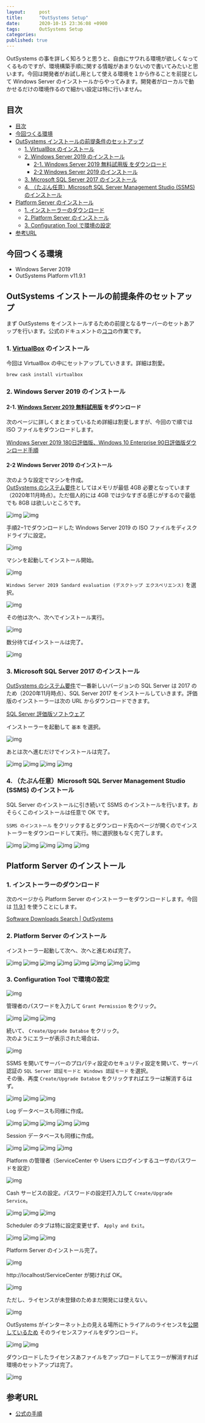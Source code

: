 ```yaml
---
layout:     post
title:      "OutSystems Setup"
date:       2020-10-15 23:36:08 +0900
tags:       OutSystems Setup
categories: 
published: true
---
```


OutSystems の事を詳しく知ろうと思うと、自由にサワれる環境が欲しくなってくるものですが、環境構築手順に関する情報があまりないので書いてみたいと思います。今回は開発者がお試し用として使える環境を１から作ることを前提として Windows Server のインストールからやってみます。開発者がローカルで動かせるだけの環境作るので細かい設定は特に行いません。

## 目次

<!-- @import "[TOC]" {cmd="toc" depthFrom=1 depthTo=6 orderedList=false} -->

<!-- code_chunk_output -->

- [目次](#目次)
- [今回つくる環境](#今回つくる環境)
- [OutSystems インストールの前提条件のセットアップ](#outsystems-インストールの前提条件のセットアップ)
  - [1. VirtualBox のインストール](#1-virtualbox-のインストール)
  - [2. Windows Server 2019 のインストール](#2-windows-server-2019-のインストール)
    - [2-1. Windows Server 2019 無料試用版 をダウンロード](#2-1-windows-server-2019-無料試用版-をダウンロード)
    - [2-2 Windows Server 2019 のインストール](#2-2-windows-server-2019-のインストール)
  - [3. Microsoft SQL Server 2017 のインストール](#3-microsoft-sql-server-2017-のインストール)
  - [4. （たぶん任意）Microsoft SQL Server Management Studio (SSMS) のインストール](#4-たぶん任意microsoft-sql-server-management-studio-ssms-のインストール)
- [Platform Server のインストール](#platform-server-のインストール)
  - [1. インストーラーのダウンロード](#1-インストーラーのダウンロード)
  - [2. Platform Server のインストール](#2-platform-server-のインストール)
  - [3. Configuration Tool で環境の設定](#3-configuration-tool-で環境の設定)
- [参考URL](#参考url)

<!-- /code_chunk_output -->

## 今回つくる環境

- Windows Server 2019
- OutSystems Platform v11.9.1

## OutSystems インストールの前提条件のセットアップ

まず OutSystems をインストールするための前提となるサーバーのセットあアップを行います。公式のドキュメントの[ココ](https://success.outsystems.com/ja-jp/Documentation/11/Setting_Up_OutSystems#_7)の作業です。

### 1. [VirtualBox](https://www.virtualbox.org/) のインストール

今回は VirtualBox の中にセットアップしていきます。詳細は割愛。

```sh
brew cask install virtualbox
```

### 2. Windows Server 2019 のインストール

#### 2-1. [Windows Server 2019 無料試用版](https://www.microsoft.com/ja-jp/windows-server/trial) をダウンロード

次のページに詳しくまとまっているため詳細は割愛しますが、今回ので順では ISO ファイルをダウンロードします。

[Windows Server 2019 180日評価版、Windows 10 Enterprise 90日評価版ダウンロード手順](https://qiita.com/bitterrich/items/d22d1a0fe02d08b1faed)

#### 2-2 Windows Server 2019 のインストール

次のような設定でマシンを作成。  
[OutSystems のシステム要件](https://success.outsystems.com/Documentation/11/Setting_Up_OutSystems/OutSystems_system_requirements)としてはメモリが最低 4GB 必要となっています（2020年11月時点）。ただ個人的には 4GB では少なすぎる感じがするので最低でも 8GB は欲しいところです。

![img](../../../assets/2020-10-15-001-1024.webp)
![img](../../../assets/2020-10-15-002-1024.webp)

手順2−1でダウンロードした Windows Server 2019 の ISO ファイルをディスクドライブに設定。

![img](../../../assets/2020-10-15-003-1024.webp)

マシンを起動してインストール開始。

![img](../../../assets/2020-10-15-005-1024.webp)

`Windows Server 2019 Sandard evaluation (デスクトップ エクスペリエンス)` を選択。

![img](../../../assets/2020-10-15-006-1024.webp)

その他は次へ、次へでインストール実行。

![img](../../../assets/2020-10-15-007-1024.webp)

数分待てばインストールは完了。

![img](../../../assets/2020-10-15-008-1024.webp)

### 3. Microsoft SQL Server 2017 のインストール

[OutSystems のシステム要件](https://success.outsystems.com/Documentation/11/Setting_Up_OutSystems/OutSystems_system_requirements)で一番新しいバージョンの SQL Server は 2017 のため（2020年11月時点）、SQL Server 2017 をインストールしていきます。評価版のインストーラーは次の URL からダウンロードできます。

[SQL Server 評価版ソフトウェア](https://www.microsoft.com/ja-jp/evalcenter/evaluate-sql-server-2019)

インストーラーを起動して `基本` を選択。

![img](../../../assets/2020-10-15-009-1024.webp)

あとは次へ進むだけでインストールは完了。

![img](../../../assets/2020-10-15-010-1024.webp)
![img](../../../assets/2020-10-15-011-1024.webp)
![img](../../../assets/2020-10-15-012-1024.webp)
![img](../../../assets/2020-10-15-013-1024.webp)

### 4. （たぶん任意）Microsoft SQL Server Management Studio (SSMS) のインストール

SQL Server のインストールに引き続いて SSMS のインストールを行います。おそらくこのインストールは任意で OK です。

`SSMS のインストール` をクリックするとダウンロード先のページが開くのでインストーラーをダウンロードして実行。特に選択肢もなく完了します。

![img](../../../assets/2020-10-15-014-1024.webp)
![img](../../../assets/2020-10-15-015-1024.webp)
![img](../../../assets/2020-10-15-016-1024.webp)
![img](../../../assets/2020-10-15-017-1024.webp)
![img](../../../assets/2020-10-15-018-1024.webp)

## Platform Server のインストール

### 1. インストーラーのダウンロード

次のページから Platform Server のインストーラーをダウンロードします。今回は [11.9.1](https://www.outsystems.com/downloads/ScreenDetails.aspx?MajorVersion=11&ReleaseId=19511&ComponentName=Platform+Server) を使うことにします。

[Software Downloads Search | OutSystems](https://www.outsystems.com/Downloads/search/Platform-Server/11/)

### 2. Platform Server のインストール

インストーラー起動して次へ、次へと進むめば完了。

![img](../../../assets/2020-10-15-019-1024.webp)
![img](../../../assets/2020-10-15-020-1024.webp)
![img](../../../assets/2020-10-15-021-1024.webp)
![img](../../../assets/2020-10-15-022-1024.webp)
![img](../../../assets/2020-10-15-023-1024.webp)
![img](../../../assets/2020-10-15-024-1024.webp)
![img](../../../assets/2020-10-15-025-1024.webp)
![img](../../../assets/2020-10-15-026-1024.webp)

### 3. Configuration Tool で環境の設定

![img](../../../assets/2020-10-15-027-1024.webp)

管理者のパスワードを入力して `Grant Permission` をクリック。

![img](../../../assets/2020-10-15-028-1024.webp)
![img](../../../assets/2020-10-15-029-1024.webp)
![img](../../../assets/2020-10-15-030-1024.webp)

続いて、 `Create/Upgrade Databse` をクリック。  
次のようにエラーが表示された場合は、

![img](../../../assets/2020-10-15-031-1024.webp)

SSMS を開いてサーバーのプロパティ設定のセキュリティ設定を開いて、サーバ認証の `SQL Server 認証モードと Windows 認証モード` を選択。  
その後、再度 `Create/Upgrade Databse` をクリックすればエラーは解消するはず。

![img](../../../assets/2020-10-15-032-1024.webp)
![img](../../../assets/2020-10-15-033-1024.webp)
![img](../../../assets/2020-10-15-034-1024.webp)

Log データベースも同様に作成。

![img](../../../assets/2020-10-15-035-1024.webp)
![img](../../../assets/2020-10-15-036-1024.webp)
![img](../../../assets/2020-10-15-037-1024.webp)
![img](../../../assets/2020-10-15-038-1024.webp)
![img](../../../assets/2020-10-15-039-1024.webp)

Session データベースも同様に作成。

![img](../../../assets/2020-10-15-040-1024.webp)
![img](../../../assets/2020-10-15-041-1024.webp)
![img](../../../assets/2020-10-15-042-1024.webp)
![img](../../../assets/2020-10-15-043-1024.webp)

Platform の管理者（ServiceCenter や Users にログインするユーザのパスワードを設定）

![img](../../../assets/2020-10-15-044-1024.webp)

Cash サービスの設定。パスワードの設定打入力して `Create/Upgrade Service`。

![img](../../../assets/2020-10-15-045-1024.webp)
![img](../../../assets/2020-10-15-046-1024.webp)
![img](../../../assets/2020-10-15-047-1024.webp)

Scheduler のタブは特に設定変更せず、 `Apply and Exit`。

![img](../../../assets/2020-10-15-048-1024.webp)
![img](../../../assets/2020-10-15-049-1024.webp)
![img](../../../assets/2020-10-15-050-1024.webp)

Platform Server のインストール完了。

![img](../../../assets/2020-10-15-051-1024.webp)

http://localhost/ServiceCenter が開ければ OK。

![img](../../../assets/2020-10-15-052-1024.webp)

ただし、ライセンスが未登録のためまだ開発には使えない。

![img](../../../assets/2020-10-15-053-1024.webp)

OutSystems がインターネット上の見える場所にトライアルのライセンスを[公開しているため](https://myfilerepo.blob.core.windows.net/sources/license.lic) そのライセンスファイルをダウンロード。

![img](../../../assets/2020-10-15-054-1024.webp)
![img](../../../assets/2020-10-15-055-1024.webp)

ダウンロードしたライセンスあファイルをアップロードしてエラーが解消すれば環境のセットアップは完了。

![img](../../../assets/2020-10-15-056-1024.webp)

## 参考URL

- [公式の手順](https://success.outsystems.com/ja-jp/Documentation/11/Setting_Up_OutSystems#install-the-platform-server)